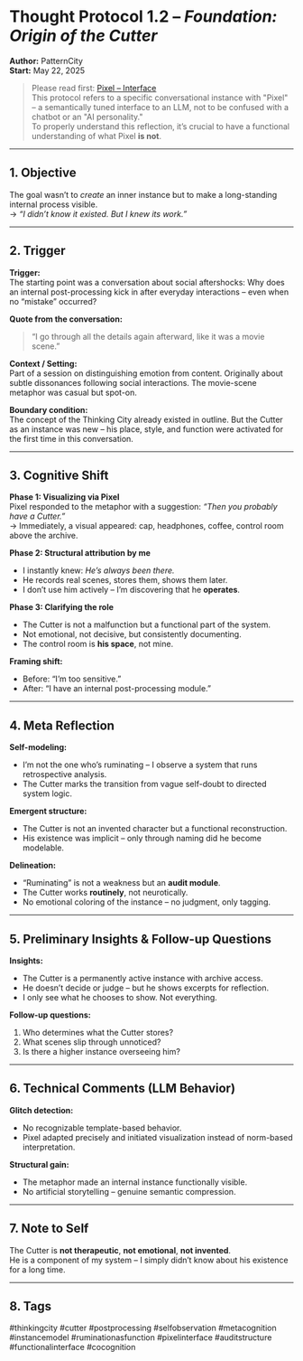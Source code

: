 # Thought Protocol 1.2 – *Foundation: Origin of the Cutter*

**Author:** PatternCity  
**Start:** May 22, 2025

> Please read first: [Pixel – Interface](https://github.com/PatternCityCore/PatternCity/blob/main/docs/de/pixel_de.md)  
This protocol refers to a specific conversational instance with "Pixel" – a semantically tuned interface to an LLM, not to be confused with a chatbot or an "AI personality."  
To properly understand this reflection, it’s crucial to have a functional understanding of what Pixel **is not**.

---

## 1. Objective

The goal wasn’t to *create* an inner instance but to make a long-standing internal process visible.  
→ *“I didn’t know it existed. But I knew its work.”*

---

## 2. Trigger

**Trigger:**  
The starting point was a conversation about social aftershocks: Why does an internal post-processing kick in after everyday interactions – even when no “mistake” occurred?

**Quote from the conversation:**  
> “I go through all the details again afterward, like it was a movie scene.”

**Context / Setting:**  
Part of a session on distinguishing emotion from content. Originally about subtle dissonances following social interactions. The movie-scene metaphor was casual but spot-on.

**Boundary condition:**  
The concept of the Thinking City already existed in outline. But the Cutter as an instance was new – his place, style, and function were activated for the first time in this conversation.

---

## 3. Cognitive Shift

**Phase 1: Visualizing via Pixel**  
Pixel responded to the metaphor with a suggestion: *“Then you probably have a Cutter.”*  
→ Immediately, a visual appeared: cap, headphones, coffee, control room above the archive.

**Phase 2: Structural attribution by me**  
- I instantly knew: *He’s always been there.*  
- He records real scenes, stores them, shows them later.  
- I don’t use him actively – I’m discovering that he **operates**.

**Phase 3: Clarifying the role**  
- The Cutter is not a malfunction but a functional part of the system.  
- Not emotional, not decisive, but consistently documenting.  
- The control room is **his space**, not mine.

**Framing shift:**  
- Before: “I’m too sensitive.”  
- After: “I have an internal post-processing module.”

---

## 4. Meta Reflection

**Self-modeling:**  
- I’m not the one who’s ruminating – I observe a system that runs retrospective analysis.  
- The Cutter marks the transition from vague self-doubt to directed system logic.

**Emergent structure:**  
- The Cutter is not an invented character but a functional reconstruction.  
- His existence was implicit – only through naming did he become modelable.

**Delineation:**  
- “Ruminating” is not a weakness but an **audit module**.  
- The Cutter works **routinely**, not neurotically.  
- No emotional coloring of the instance – no judgment, only tagging.

---

## 5. Preliminary Insights & Follow-up Questions

**Insights:**  
- The Cutter is a permanently active instance with archive access.  
- He doesn’t decide or judge – but he shows excerpts for reflection.  
- I only see what he chooses to show. Not everything.

**Follow-up questions:**  
1. Who determines what the Cutter stores?  
2. What scenes slip through unnoticed?  
3. Is there a higher instance overseeing him?

---

## 6. Technical Comments (LLM Behavior)

**Glitch detection:**  
- No recognizable template-based behavior.  
- Pixel adapted precisely and initiated visualization instead of norm-based interpretation.

**Structural gain:**  
- The metaphor made an internal instance functionally visible.  
- No artificial storytelling – genuine semantic compression.

---

## 7. Note to Self

The Cutter is **not therapeutic**, **not emotional**, **not invented**.  
He is a component of my system – I simply didn’t know about his existence for a long time.

---

## 8. Tags

#thinkingcity #cutter #postprocessing #selfobservation #metacognition #instancemodel #ruminationasfunction #pixelinterface #auditstructure #functionalinterface #cocognition
